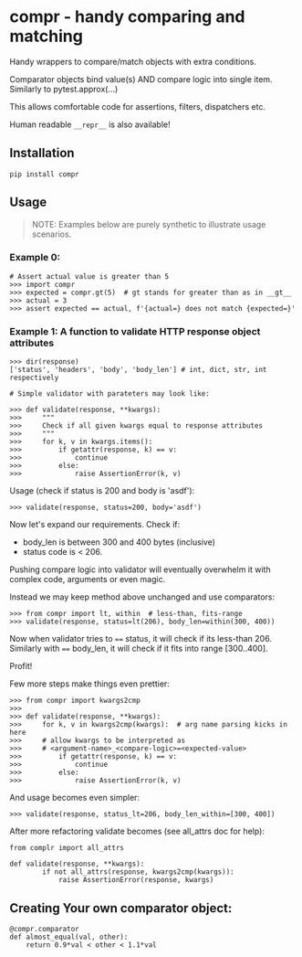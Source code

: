 # compr - handy comparing and matching

Handy wrappers to compare/match objects with extra conditions.

Comparator objects bind value(s) AND compare logic into single item.
Similarly to pytest.approx(...)

This allows comfortable code for assertions, filters, dispatchers etc.

Human readable `__repr__` is also available!

## Installation
```
pip install compr
```

## Usage
> NOTE: Examples below are purely synthetic to illustrate usage scenarios.

### Example 0:
```
# Assert actual value is greater than 5
>>> import compr
>>> expected = compr.gt(5)  # gt stands for greater than as in __gt__
>>> actual = 3
>>> assert expected == actual, f'{actual=} does not match {expected=}'
```

### Example 1: A function to validate HTTP response object attributes
```
>>> dir(response)
['status', 'headers', 'body', 'body_len'] # int, dict, str, int respectively

# Simple validator with parateters may look like:

>>> def validate(response, **kwargs):
>>>     """
>>>     Check if all given kwargs equal to response attributes
>>>     """
>>>     for k, v in kwargs.items():
>>>         if getattr(response, k) == v:
>>>             continue
>>>         else:
>>>             raise AssertionError(k, v)
```

Usage (check if status is 200 and body is 'asdf'):
```
>>> validate(response, status=200, body='asdf')
```

Now let's expand our requirements. Check if:
* body_len is between 300 and 400 bytes (inclusive)
* status code is < 206.

Pushing compare logic into validator will eventually overwhelm it with complex
code, arguments or even magic.

Instead we may keep method above unchanged and use comparators:
```
>>> from compr import lt, within  # less-than, fits-range
>>> validate(response, status=lt(206), body_len=within(300, 400))
```

Now when validator tries to `==` status, it will check if its less-than 206.
Similarly with `==` body_len, it will check if it fits into range [300..400].

Profit!

Few more steps make things even prettier:

```
>>> from compr import kwargs2cmp
>>>
>>> def validate(response, **kwargs):
>>>     for k, v in kwargs2cmp(kwargs):  # arg name parsing kicks in here
>>>     # allow kwargs to be interpreted as
>>>     # <argument-name>_<compare-logic>=<expected-value>
>>>         if getattr(response, k) == v:
>>>             continue
>>>         else:
>>>             raise AssertionError(k, v)
```

And usage becomes even simpler:
```
>>> validate(response, status_lt=206, body_len_within=[300, 400])
```

After more refactoring validate becomes (see all_attrs doc for help):

```
from complr import all_attrs

def validate(response, **kwargs):
        if not all_attrs(response, kwargs2cmp(kwargs)):
            raise AssertionError(response, kwargs)
```

## Creating Your own comparator object:
```
@compr.comparator
def almost_equal(val, other):
    return 0.9*val < other < 1.1*val
```
